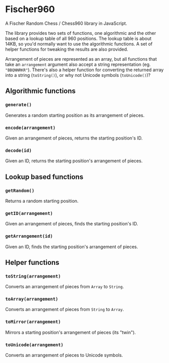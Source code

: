 # Fischer960

A Fischer Random Chess / Chess960 library in JavaScript.

The library provides two sets of functions, one algorithmic and the other based on a lookup table of all 960 positions. The lookup table is about 14KB, so you'd normally want to use the algorithmic functions. A set of helper functions for tweaking the results are also provided.

Arrangement of pieces are represented as an array, but all functions that take an `arrangement` argument also accept a string representation (eg. `"BBQNNRKR"`). There's also a helper function for converting the returned array into a string (`toString()`), or why not Unicode symbols (`toUnicode()`)?

## Algorithmic functions

### `generate()`

Generates a random starting position as its arrangement of pieces.

### `encode(arrangement)`

Given an arrangement of pieces, returns the starting position's ID.

### `decode(id)`

Given an ID, returns the starting position's arrangement of pieces.

## Lookup based functions

### `getRandom()`

Returns a random starting position.

### `getID(arrangement)`

Given an arrangement of pieces, finds the starting position's ID.

### `getArrangement(id)`

Given an ID, finds the starting position's arrangement of pieces.

## Helper functions

### `toString(arrangement)`

Converts an arrangement of pieces from `Array` to `String`.

### `toArray(arrangement)`

Converts an arrangement of pieces from `String` to `Array`.

### `toMirror(arrangement)`

Mirrors a starting position's arrangement of pieces (its "twin").

### `toUnicode(arrangement)`

Converts an arrangement of pieces to Unicode symbols.
